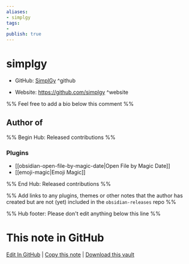 ```yaml
---
aliases:
- simplgy
tags:
- 
publish: true
---
```


# simplgy

- GitHub: [SimplGy](https://github.com/SimplGy/) ^github
<!-- - Discord: `@` ^discord-->
- Website: <https://github.com/simplgy> ^website
<!-- - [[Publish sites|Publish site]]: <https://> ^publish-->

%% Feel free to add a bio below this comment %%


## Author of

%% Begin Hub: Released contributions %%
### Plugins
- [[obsidian-open-file-by-magic-date|Open File by Magic Date]]
- [[emoji-magic|Emoji Magic]]

%% End Hub: Released contributions %%

%% Add links to any plugins, themes or other notes that the author has created but are not (yet) included in the `obsidian-releases` repo %%

<!--
### Unlisted plugins
-->

<!--
### Others
-->

<!--
## Sponsor this author
-->

<!-- - [[GitHub sponsors]]: [Sponsor @SimplGy on GitHub Sponsors](https://github.com/sponsors/SimplGy) ^github-sponsor-->
<!-- - [[Buy me a coffee]]: <https://> ^buy-me-a-coffee-->
<!-- - [[PayPal]]: <https://> ^paypal-->
<!-- - [[Patreon]]: <https://> ^patreon-->

<!--
## Follow this author
-->

<!-- - [[YouTube Channels|On YouTube]]: <https://> ^youtube-->
<!-- - Twitter: <https://> ^twitter-->
<!-- - ... -->

%% Hub footer: Please don't edit anything below this line %%

# This note in GitHub

<span class="git-footer">[Edit In GitHub](https://github.dev/obsidian-community/obsidian-hub/blob/main/01%20-%20Community/People/simplgy.md "git-hub-edit-note") | [Copy this note](https://raw.githubusercontent.com/obsidian-community/obsidian-hub/main/01%20-%20Community/People/simplgy.md "git-hub-copy-note") | [Download this vault](https://github.com/obsidian-community/obsidian-hub/archive/refs/heads/main.zip "git-hub-download-vault") </span>
